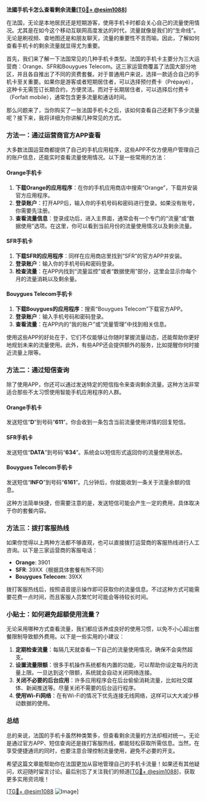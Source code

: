 **法國手机卡怎么查看剩余流量[[TG💪+ @esim1088](https://t.me/s/esim1088)]**

在法国，无论是本地居民还是短期游客，使用手机卡时都会关心自己的流量使用情况。尤其是在如今这个移动互联网高度发达的时代，流量就像是我们的“生命线”。无论是刷视频、查地图还是和朋友聊天，流量的重要性不言而喻。因此，了解如何查看手机卡的剩余流量就显得尤为重要。

首先，我们来了解一下法国常见的几种手机卡类型。法国的手机卡主要分为三大运营商：Orange、SFR和Bouygues Telecom。这三家运营商覆盖了法国大部分地区，并且各自推出了不同的资费套餐。对于普通用户来说，选择一款适合自己的手机卡至关重要。如果你是游客或者短期居住者，可以选择预付费卡（Prépayé），这种卡无需签订长期合约，方便灵活。而对于长期居住者，可以选择后付费卡（Forfait mobile），通常包含更多流量和通话时间。

那么问题来了，当你购买了一张法国手机卡之后，该如何查看自己还剩下多少流量呢？接下来，我将详细为你讲解几种常见的方式。

### 方法一：通过运营商官方APP查看

大多数法国运营商都提供了自己的手机应用程序，这些APP不仅方便用户管理自己的账户信息，还能实时查看流量使用情况。以下是一些常用的方法：

#### Orange手机卡
1. **下载Orange的应用程序**：在你的手机应用商店中搜索“Orange”，下载并安装官方应用程序。
2. **登录账户**：打开APP后，输入你的手机号码和密码进行登录。如果没有账号，你需要先注册。
3. **查看流量信息**：登录成功后，进入主界面，通常会有一个专门的“流量”或“数据使用”选项。在这里，你可以看到当前月份的流量使用情况以及剩余流量。

#### SFR手机卡
1. **下载SFR的应用程序**：同样在应用商店里找到“SFR”的官方APP并安装。
2. **登录账户**：输入你的手机号码和密码登录。
3. **检查流量**：在APP内找到“流量监控”或者“数据使用”部分，这里会显示你每个月的流量消耗以及剩余量。

#### Bouygues Telecom手机卡
1. **下载Bouygues的应用程序**：搜索“Bouygues Telecom”下载官方APP。
2. **登录账户**：输入手机号码和密码登录。
3. **查看流量**：在APP内的“我的账户”或“流量管理”中找到相关信息。

使用这些APP的好处在于，它们不仅能够让你随时掌握流量动态，还能帮助你更好地规划未来的流量使用。此外，有些APP还会提供额外的服务，比如提醒你何时接近流量上限等。

### 方法二：通过短信查询

除了使用APP，你还可以通过发送特定的短信指令来查询剩余流量。这种方法非常适合那些不太习惯使用智能手机应用程序的人群。

#### Orange手机卡
发送短信“**D**”到号码“**611**”。你会收到一条包含当前流量使用详情的回复短信。

#### SFR手机卡
发送短信“**DATA**”到号码“**634**”。系统会以短信形式返回你的流量使用状态。

#### Bouygues Telecom手机卡
发送短信“**INFO**”到号码“**6161**”。几分钟后，你就能收到一条关于流量余额的信息。

这种方法简单快捷，但需要注意的是，发送短信可能会产生一定的费用，具体取决于你的套餐内容。

### 方法三：拨打客服热线

如果你觉得以上两种方法都不够直观，也可以直接拨打运营商的客服热线进行人工咨询。以下是三家运营商的客服电话：

- **Orange**: 3901
- **SFR**: 39XX（根据具体套餐有所不同）
- **Bouygues Telecom**: 39XX

拨打客服热线后，按照语音提示操作即可获取你的流量信息。不过这种方式可能需要花费一点时间，而且客服人员繁忙时可能会等待较长时间。

### 小贴士：如何避免超额使用流量？

无论采用哪种方式查看流量，我们都应该养成良好的使用习惯，以免不小心超出套餐限制导致额外费用。以下是一些实用的小建议：

1. **定期检查流量**：每隔几天就查看一下自己的流量使用情况，确保不会突然超支。
2. **设置流量限额**：很多手机操作系统都有内置的功能，可以帮助你设定每月的流量上限。一旦达到这个限额，系统就会自动关闭网络连接。
3. **关闭不必要的后台应用**：许多应用程序会在后台偷偷消耗流量，比如社交媒体、新闻推送等。尽量关闭不需要的后台运行程序。
4. **使用Wi-Fi网络**：在有Wi-Fi的情况下优先连接无线网络，这样可以大大减少移动数据的使用。

### 总结

总的来说，法国的手机卡虽然种类繁多，但查看剩余流量的方法却相对统一。无论是通过官方APP、短信查询还是拨打客服热线，都能轻松获取所需信息。当然，在享受便捷通讯的同时，也要注意合理控制流量使用，避免不必要的开支。

希望这篇文章能帮助你在法国更加从容地管理自己的手机卡流量！如果还有其他疑问，欢迎随时留言讨论。最后别忘了关注我们的频道[[TG💪+ @esim1088](https://t.me/s/esim1088)]，获取更多实用资讯哦！

[[TG💪+ @esim1088](https://t.me/s/esim1088) ![Image](https://i.postimg.cc/4NQfJmqS/Snipaste-2025-05-13-00-14-12.png)]
